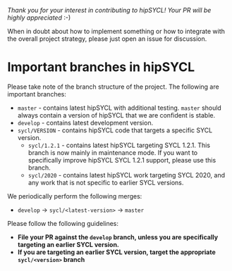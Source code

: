 *Thank you for your interest in contributing to hipSYCL! Your PR will be highly appreciated* :-) 

When in doubt about how to implement something or how to integrate with the overall project strategy, please just open an issue for discussion.

# Important branches in hipSYCL

Please take note of the branch structure of the project. The following are important branches:

* `master` - contains latest hipSYCL with additional testing. `master` should always contain a version of hipSYCL that we are confident is stable.
* `develop` - contains latest development version.
* `sycl/VERSION` - contains hipSYCL code that targets a specific SYCL version.
   - `sycl/1.2.1` - contains latest hipSYCL targeting SYCL 1.2.1. This branch is now mainly in maintenance mode. If you want to specifically improve hipSYCL SYCL 1.2.1 support, please use this branch.
   - `sycl/2020` - contains latest hipSYCL work targeting SYCL 2020, and any work that is not specific to earlier SYCL versions.

We periodically perform the following merges:
* `develop` -> `sycl/<latest-version>` -> `master`


Please follow the following guidelines:
* **File your PR against the `develop` branch, unless you are specifically targeting an earlier SYCL version.**
* **If you are targeting an earlier SYCL version, target the appropriate `sycl/<version>` branch**
   

